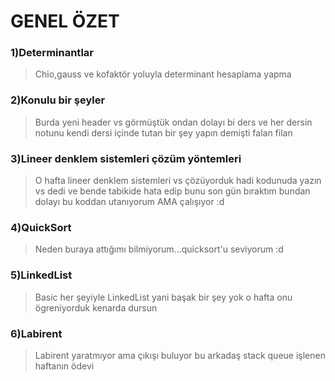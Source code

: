 # GENEL ÖZET

### 1)Determinantlar
>Chio,gauss ve kofaktör yoluyla determinant hesaplama yapma
### 2)Konulu bir şeyler
>Burda yeni header vs görmüştük ondan dolayı bi ders ve her dersin notunu kendi dersi içinde tutan bir şey yapın demişti falan filan
### 3)Lineer denklem sistemleri çözüm yöntemleri
>O hafta lineer denklem sistemleri vs çözüyorduk hadi kodunuda yazın vs dedi ve bende tabikide hata edip bunu son gün bıraktım bundan dolayı bu koddan utanıyorum AMA çalışıyor :d
### 4)QuickSort
>Neden buraya attığımı bilmiyorum...quicksort'u seviyorum :d
### 5)LinkedList
>Basic her şeyiyle LinkedList yani başak bir şey yok o hafta onu ögreniyorduk kenarda dursun
### 6)Labirent
>Labirent yaratmıyor ama çıkışı buluyor bu arkadaş stack queue işlenen haftanın ödevi
